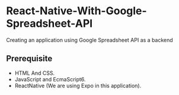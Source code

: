 # React-Native-With-Google-Spreadsheet-API

Creating an application using Google Spreadsheet API as a backend

## Prerequisite

- HTML And CSS.
- JavaScript and EcmaScript6.
- ReactNative (We are using Expo in this application).
